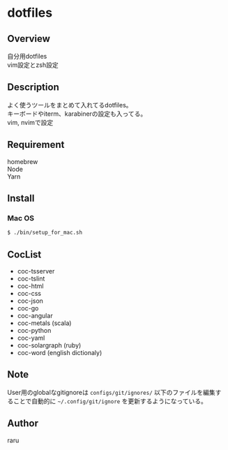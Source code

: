 # dotfiles

## Overview

自分用dotfiles  
vim設定とzsh設定  

## Description

よく使うツールをまとめて入れてるdotfiles。  
キーボードやiterm、karabinerの設定も入ってる。  
vim, nvimで設定  

## Requirement

homebrew  
Node  
Yarn  

## Install

### Mac OS

```sh
$ ./bin/setup_for_mac.sh
```

## CocList

- coc-tsserver
- coc-tslint
- coc-html
- coc-css
- coc-json
- coc-go
- coc-angular
- coc-metals (scala)
- coc-python
- coc-yaml
- coc-solargraph (ruby)
- coc-word (english dictionaly)

## Note

User用のglobalなgitignoreは `configs/git/ignores/` 以下のファイルを編集することで自動的に `~/.config/git/ignore` を更新するようになっている。

## Author

raru  
